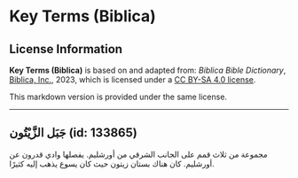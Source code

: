 # Key Terms (Biblica)

## License Information

**Key Terms (Biblica)** is based on and adapted from: _Biblica Bible Dictionary_, [Biblica, Inc.](https://www.biblica.com/), 2023, which is licensed under a [CC BY-SA 4.0 license](https://creativecommons.org/licenses/by-sa/4.0/legalcode.en).

This markdown version is provided under the same license.



--------------------------------

## جَبَل الزَّيْتُون (id: 133865)

مجموعة من ثلاث قمم على الجانب الشرقي من أورشليم. يفصلها وادي قدرون عن أورشليم. كان هناك بستان زيتون حيث كان يسوع يذهب إليه كثيرًا.


